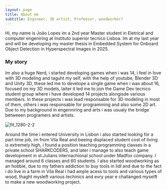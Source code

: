 ```yaml
---
layout: page
title: About me
subtitle: Engineer, 3D artist, Profeesor, woodworker?
---
```


Hi, my name is João Lopes im a 2nd year Master student in Eletrical and computer engeniring at Instituto superior tecnico Lisboa. Im at my last year and will be developing my master thesis in Embedded System for Onboard Object Detection in Hyperspectral Images in 2025.

### My story
Im also a huge Nerd, i started developing games when i was 14, i feel in love with 3D modeling and taguht my self, with the help of youtube, Blender 3D and Unity 3D, these led me to develope a single game when i was about 16, focused on my 3D models, laiter it led me to join the Game Dev tecnico student group where i have developed 14 projects alongisde various members. In these projects i was lead responsable for 3D modeling in most of them, others i was responsable for programming and also some 2D art. Due to my background in engenniring and arts i was usualy the bridge betweeen programers and artists.

![fit_1280-2-2](https://github.com/user-attachments/assets/892c10d5-30fa-4b92-aaf9-b01ff673afbc)

Around the time i entered University in Lisbon i also started looking for a part time job, im from Vila Real and beeing displaced student cost of living is extremely high, i found a position teaching programming classes in a private school SHARKCODERS, and later i manage to also teach game development in st.Julians internachional school under Madfox company. I managed around 6 classes and 60 students.
I also started woodworking as an hobbie, due to my fathers addiction to buy tools in lidl and due to the fact i do live in a farm in Vila Real i had ample acess to tools and various types of wood, thaght mysleft various techinics and evry year e challanged myselft to make a new woodworking project.




